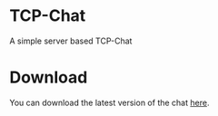 # TCP-Chat
A simple server based TCP-Chat

# Download
You can download the latest version of the chat [here](https://github.com/TheTrueHonker/TCP-Chat/releases).

